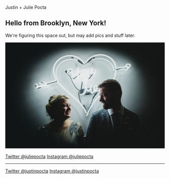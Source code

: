 
Justin + Julie Pocta 

## Hello from Brooklyn, New York!
We're figuring this space out, but may add pics and stuff later.

<img src="26709229451_6198bc0803_l.jpg">

[Twitter @juliepocta](https://twitter.com/juliepocta)
[Instagram @juliepocta](https://instagram.com/julieforever)

---

[Twitter @justinpocta](https://twitter.com/justinpocta)
[Instagram @justinpocta](https://instagram.com/justinpocta)
